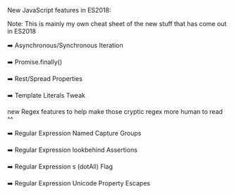 New JavaScript features in ES2018:

Note:
This is mainly my own cheat sheet of the new stuff that has come out in ES2018



➡️ Asynchronous/Synchronous Iteration

➡️ Promise.finally()

➡️ Rest/Spread Properties

➡️ Template Literals Tweak

new Regex features to help make those cryptic regex more human to read ^^ 

➡️ Regular Expression Named Capture Groups

➡️ Regular Expression lookbehind Assertions

➡️ Regular Expression s (dotAll) Flag

➡️ Regular Expression Unicode Property Escapes

